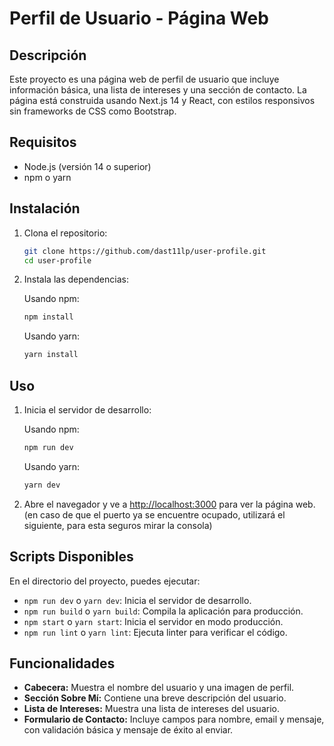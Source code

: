

# Perfil de Usuario - Página Web

## Descripción

Este proyecto es una página web de perfil de usuario que incluye información básica, una lista de intereses y una sección de contacto. La página está construida usando Next.js 14 y React, con estilos responsivos sin frameworks de CSS como Bootstrap.

## Requisitos

- Node.js (versión 14 o superior)
- npm o yarn

## Instalación

1. Clona el repositorio:

    ```bash
    git clone https://github.com/dast11lp/user-profile.git
    cd user-profile
    ```

2. Instala las dependencias:

    Usando npm:

    ```bash
    npm install
    ```

    Usando yarn:

    ```bash
    yarn install
    ```

## Uso

1. Inicia el servidor de desarrollo:

    Usando npm:

    ```bash
    npm run dev
    ```

    Usando yarn:

    ```bash
    yarn dev
    ```

2. Abre el navegador y ve a [http://localhost:3000](http://localhost:3000) para ver la página web. (en caso de que el puerto ya se encuentre ocupado, utilizará el siguiente, para esta seguros mirar la consola)

## Scripts Disponibles

En el directorio del proyecto, puedes ejecutar:

- `npm run dev` o `yarn dev`: Inicia el servidor de desarrollo.
- `npm run build` o `yarn build`: Compila la aplicación para producción.
- `npm start` o `yarn start`: Inicia el servidor en modo producción.
- `npm run lint` o `yarn lint`: Ejecuta linter para verificar el código.

## Funcionalidades

- **Cabecera:** Muestra el nombre del usuario y una imagen de perfil.
- **Sección Sobre Mí:** Contiene una breve descripción del usuario.
- **Lista de Intereses:** Muestra una lista de intereses del usuario.
- **Formulario de Contacto:** Incluye campos para nombre, email y mensaje, con validación básica y mensaje de éxito al enviar.
